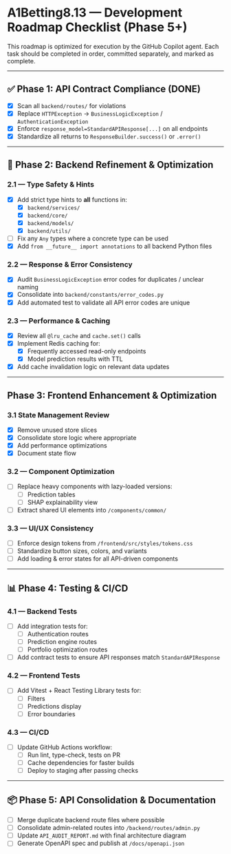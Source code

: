 # A1Betting8.13 — Development Roadmap Checklist (Phase 5+)

This roadmap is optimized for execution by the GitHub Copilot agent.
Each task should be completed in order, committed separately, and marked as complete.

---

## ✅ Phase 1: API Contract Compliance (DONE)
- [x] Scan all `backend/routes/` for violations
- [x] Replace `HTTPException` → `BusinessLogicException` / `AuthenticationException`
- [x] Enforce `response_model=StandardAPIResponse[...]` on all endpoints
- [x] Standardize all returns to `ResponseBuilder.success()` or `.error()`

---

## 🚀 Phase 2: Backend Refinement & Optimization

### 2.1 — Type Safety & Hints
- [x] Add strict type hints to **all** functions in:
  - [x] `backend/services/`
  - [x] `backend/core/`
  - [x] `backend/models/`
  - [x] `backend/utils/`
- [ ] Fix any `Any` types where a concrete type can be used
- [x] Add `from __future__ import annotations` to all backend Python files

### 2.2 — Response & Error Consistency
- [x] Audit `BusinessLogicException` error codes for duplicates / unclear naming
- [x] Consolidate into `backend/constants/error_codes.py`
- [x] Add automated test to validate all API error codes are unique

### 2.3 — Performance & Caching
- [x] Review all `@lru_cache` and `cache.set()` calls
- [x] Implement Redis caching for:
  - [x] Frequently accessed read-only endpoints
  - [x] Model prediction results with TTL
- [x] Add cache invalidation logic on relevant data updates

---

## Phase 3: Frontend Enhancement & Optimization

### 3.1 State Management Review
- [x] Remove unused store slices
- [x] Consolidate store logic where appropriate  
- [x] Add performance optimizations
- [x] Document state flow

### 3.2 — Component Optimization
- [ ] Replace heavy components with lazy-loaded versions:
  - [ ] Prediction tables
  - [ ] SHAP explainability view
- [ ] Extract shared UI elements into `/components/common/`

### 3.3 — UI/UX Consistency
- [ ] Enforce design tokens from `/frontend/src/styles/tokens.css`
- [ ] Standardize button sizes, colors, and variants
- [ ] Add loading & error states for all API-driven components

---

## 📊 Phase 4: Testing & CI/CD

### 4.1 — Backend Tests
- [ ] Add integration tests for:
  - [ ] Authentication routes
  - [ ] Prediction engine routes
  - [ ] Portfolio optimization routes
- [ ] Add contract tests to ensure API responses match `StandardAPIResponse`

### 4.2 — Frontend Tests
- [ ] Add Vitest + React Testing Library tests for:
  - [ ] Filters
  - [ ] Predictions display
  - [ ] Error boundaries

### 4.3 — CI/CD
- [ ] Update GitHub Actions workflow:
  - [ ] Run lint, type-check, tests on PR
  - [ ] Cache dependencies for faster builds
  - [ ] Deploy to staging after passing checks

---

## 📦 Phase 5: API Consolidation & Documentation

- [ ] Merge duplicate backend route files where possible
- [ ] Consolidate admin-related routes into `/backend/routes/admin.py`
- [ ] Update `API_AUDIT_REPORT.md` with final architecture diagram
- [ ] Generate OpenAPI spec and publish at `/docs/openapi.json`
